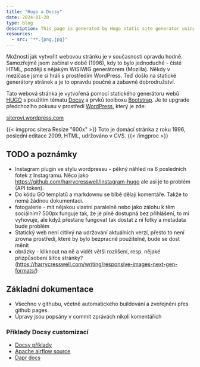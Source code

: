 ```yaml
---
title: "Hugo a Docsy"
date: 2024-01-20
type: blog
description: This page is generated by Hugo static site generator using docsy theme
resources:
  - src: "**.{png,jpg}"
---
```


Možností jak vytvořit webovou stránku je v současnosti opravdu hodně. Samozřejmě
jsem začínal v době (1996), kdy to bylo jednoduché - čisté HTML, později s nějakým WISIWIG generátorem (Mozilla). Někdy v mezičase jsme si hráli s prostředím WordPress. Teď došlo na statické generátory stránek a je to opravdu poučné a zabavné dobrodružství.

Tato webová stránka je vytvořená pomocí statického generátoru webů [HUGO](https://gohugo.io) s použitím tématu [Docsy](https://www.docsy.dev/) a prvků toolboxu [Bootstrap](https://getbootstrap.com/). Je to upgrade předchozího pokusu v prostředí [WordPress](https://wordpress.org/), který je zde:

[siterovi.wordpress.com](https://siterovi.wordpress.com/)

{{< imgproc sitera Resize "600x" >}}
Toto je domácí stránka z roku 1996, poslední editace 2009. HTML, udržováno v CVS.
{{< /imgproc >}}

## TODO a poznámky
- Instagram plugin ve stylu wordpressu - pěkný náhled na 6 posledních fotek z Instagramu. Něco jako https://github.com/harrycresswell/instagram-hugo ale asi je to problém (API token).
- Do kódu GO templatů a markdownu se blbě dělají komentáře. Takže to nemá žádnou dokumentaci.
- fotogalerie - mít nějakou vlastní paralelně nebo jako zálohu k těm sociálním? 500px funguje tak, že je plně dostupná bez přihlášení, to mi vyhovuje, ale když přestane fungovat tak dostat z ní fotky a metadata bude problém
- Statický web není citlivý na udržování aktuálních verzí, přesto to není zrovna prostředí, které by bylo bezpracně použitelné, bude se dost měnit
- obrázky - kliknout na ně a vidět větši rozlišení, resp. nějaké přizpůsobení šířce stránky? (https://harrycresswell.com/writing/responsive-images-next-gen-formats/)

## Základní dokumentace
- Všechno v githubu, včetně automatického buildování a zveřejnění přes github pages.
- Úpravy jsou popsány v commit zprávách nikoli komentářích

### Příklady Docsy customizací
- [Docsy příklady](https://www.docsy.dev/docs/examples/)
- [Apache airflow source](https://github.com/apache/airflow-site)
- [Dapr docs](https://github.com/dapr/docs)
